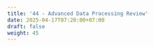 ```yaml
---
title: '44 - Advanced Data Processing Review'
date: 2025-04-17T07:20:00+07:00
draft: false
weight: 45
---
```

